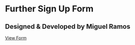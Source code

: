 # Further Sign Up Form
## Designed & Developed by Miguel Ramos
[View Form](https://miguelr215.github.io/further-form/)
